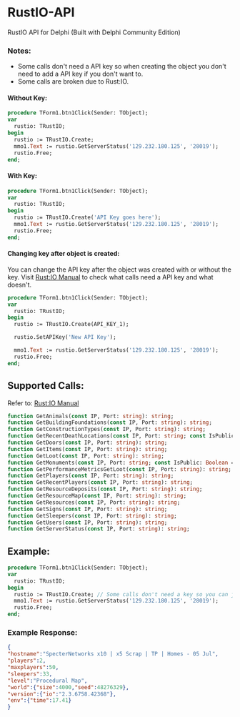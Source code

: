# RustIO-API
RustIO API for Delphi (Built with Delphi Community Edition)

### Notes:
- Some calls don't need a API key so when creating the object you don't need to add a API key if you don't want to.
- Some calls are broken due to Rust:IO. 
#### Without Key:
```pascal
procedure TForm1.btn1Click(Sender: TObject);
var
  rustio: TRustIO;
begin
  rustio := TRustIO.Create;
  mmo1.Text := rustio.GetServerStatus('129.232.180.125', '28019');
  rustio.Free;
end;
```
#### With Key:
```pascal
procedure TForm1.btn1Click(Sender: TObject);
var
  rustio: TRustIO;
begin
  rustio := TRustIO.Create('API Key goes here');
  mmo1.Text := rustio.GetServerStatus('129.232.180.125', '28019');
  rustio.Free;
end;
```

#### Changing key after object is created:
You can change the API key after the object was created with or without the key. Visit <a href="http://playrust.io/manual/#!api.md">Rust:IO Manual</a> to check what calls need a API key and what doesn't.
```pascal
procedure TForm1.btn1Click(Sender: TObject);
var
  rustio: TRustIO;
begin
  rustio := TRustIO.Create(API_KEY_1);

  rustio.SetAPIKey('New API Key');

  mmo1.Text := rustio.GetServerStatus('129.232.180.125', '28019');
  rustio.Free;
end;
```

## Supported Calls:
Refer to: <a href="http://playrust.io/manual/#!api.md">Rust:IO Manual</a>
```pascal
function GetAnimals(const IP, Port: string): string;
function GetBuildingFoundations(const IP, Port: string): string;
function GetConstructionTypes(const IP, Port: string): string;
function GetRecentDeathLocations(const IP, Port: string; const IsPublic: Boolean = False): string;
function GetDoors(const IP, Port: string): string;
function GetItems(const IP, Port: string): string;
function GetLoot(const IP, Port: string): string;
function GetMonuments(const IP, Port: string; const IsPublic: Boolean = False): string;
function GetPerformanceMetricsGetLoot(const IP, Port: string): string;
function GetPlayers(const IP, Port: string): string;
function GetRecentPlayers(const IP, Port: string): string;
function GetResourceDeposits(const IP, Port: string): string;
function GetResourceMap(const IP, Port: string): string;
function GetResources(const IP, Port: string): string;
function GetSigns(const IP, Port: string): string;
function GetSleepers(const IP, Port: string): string;
function GetUsers(const IP, Port: string): string;
function GetServerStatus(const IP, Port: string): string;
```

## Example:

```pascal
procedure TForm1.btn1Click(Sender: TObject);
var
  rustio: TRustIO;
begin
  rustio := TRustIO.Create; // Some calls don't need a key so you can just leave it blank
  mmo1.Text := rustio.GetServerStatus('129.232.180.125', '28019');
  rustio.Free;
end;
```

### Example Response:
```json
{
"hostname":"SpecterNetworks x10 | x5 Scrap | TP | Homes - 05 Jul",
"players":2,
"maxplayers":50,
"sleepers":33,
"level":"Procedural Map",
"world":{"size":4000,"seed":48276329},
"version":{"io":"2.3.6758.42368"},
"env":{"time":17.41}
}
```
